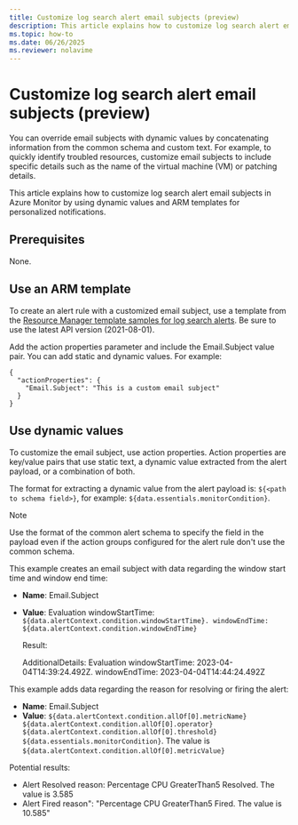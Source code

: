 ```yaml
---
title: Customize log search alert email subjects (preview)
description: This article explains how to customize log search alert email subjects in Azure Monitor by using dynamic values and ARM templates for personalized notifications.
ms.topic: how-to
ms.date: 06/26/2025
ms.reviewer: nolavime
---
```


# Customize log search alert email subjects (preview)

You can override email subjects with dynamic values by concatenating information from the common schema and custom text. For example, to quickly identify troubled resources, customize email subjects to include specific details such as the name of the virtual machine (VM) or patching details.

This article explains how to customize log search alert email subjects in Azure Monitor by using dynamic values and ARM templates for personalized notifications.

## Prerequisites
None.

## Use an ARM template

To create an alert rule with a customized email subject, use a template from the [Resource Manager template samples for log search alerts](resource-manager-alerts-log.md). Be sure to use the latest API version (2021-08-01).

Add the action properties parameter and include the Email.Subject value pair. You can add static and dynamic values. For example:

```
{
  "actionProperties": {
    "Email.Subject": "This is a custom email subject"
  }
}
```

## Use dynamic values

To customize the email subject, use action properties. Action properties are key/value pairs that use static text, a dynamic value extracted from the alert payload, or a combination of both. 

The format for extracting a dynamic value from the alert payload is: `${<path to schema field>}`, for example: `${data.essentials.monitorCondition}`. 

> [!NOTE]
> Use the format of the common alert schema to specify the field in the payload even if the action groups configured for the alert rule don't use the common schema.

This example creates an email subject with data regarding the window start time and window end time:

  -	**Name**: Email.Subject
  -	**Value**: Evaluation windowStartTime: `${data.alertContext.condition.windowStartTime}. windowEndTime: ${data.alertContext.condition.windowEndTime}`
      
    Result:
 
    AdditionalDetails: Evaluation windowStartTime: 2023-04-04T14:39:24.492Z. windowEndTime: 2023-04-04T14:44:24.492Z

This example adds data regarding the reason for resolving or firing the alert:
    
  -	**Name**: Email.Subject
  -	**Value**: `${data.alertContext.condition.allOf[0].metricName} ${data.alertContext.condition.allOf[0].operator} ${data.alertContext.condition.allOf[0].threshold} ${data.essentials.monitorCondition}`. The value is `${data.alertContext.condition.allOf[0].metricValue}`
    
  Potential results:
  
  -	Alert Resolved reason: Percentage CPU GreaterThan5 Resolved. The value is 3.585
  -	Alert Fired reason": "Percentage CPU GreaterThan5 Fired. The value is 10.585"
